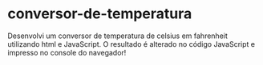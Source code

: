 # conversor-de-temperatura
Desenvolvi um conversor de temperatura de celsius em fahrenheit utilizando html e JavaScript. O resultado é alterado no código JavaScript e impresso no console do navegador!
